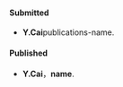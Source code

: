 #### Submitted

- <strong>Y.Cai</strong>publications-name.

#### Published

- <strong>Y.Cai</strong>，<strong>name</strong>. 



